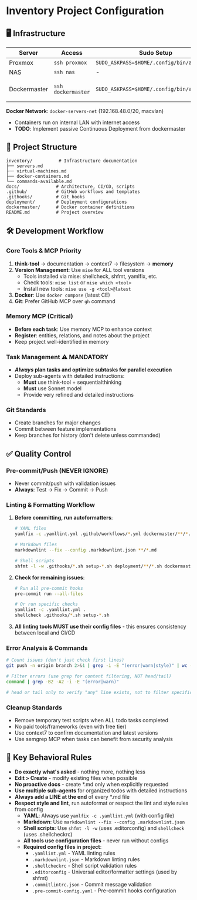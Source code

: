 # Inventory Project Configuration

## 🖥️ Infrastructure

| Server | Access | Sudo Setup | Notes |
|--------|--------|------------|-------|
| Proxmox | `ssh proxmox` | `SUDO_ASKPASS=$HOME/.config/bin/answer.sh` | Linux |
| NAS | `ssh nas` | - | Synology |
| Dockermaster | `ssh dockermaster` | `SUDO_ASKPASS=$HOME/.config/bin/answer` | Ubuntu, all containers |

**Docker Network**: `docker-servers-net` (192.168.48.0/20, macvlan)

- Containers run on internal LAN with internet access
- **TODO**: Implement passive Continuous Deployment from dockermaster

## 📁 Project Structure

```text
inventory/          # Infrastructure documentation
├── servers.md
├── virtual-machines.md  
├── docker-containers.md
└── commands-available.md
docs/              # Architecture, CI/CD, scripts
.github/           # GitHub workflows and templates
.githooks/         # Git hooks
deployment/        # Deployment configurations
dockermaster/      # Docker container definitions
README.md          # Project overview
```

## 🛠️ Development Workflow

### Core Tools & MCP Priority

1. **think-tool** → documentation → context7 → filesystem → **memory**
2. **Version Management**: Use `mise` for ALL tool versions
   - Tools installed via mise: shellcheck, shfmt, yamlfix, etc.
   - Check tools: `mise list` or `mise which <tool>`
   - Install new tools: `mise use -g <tool>@latest`
3. **Docker**: Use `docker compose` (latest CE)
4. **Git**: Prefer GitHub MCP over `gh` command

### Memory MCP (Critical)

- **Before each task**: Use memory MCP to enhance context
- **Register**: entities, relations, and notes about the project
- Keep project well-identified in memory

### Task Management ⚠️ MANDATORY

- **_Always_ plan tasks and optimize subtasks for parallel execution**
- Deploy sub-agents with detailed instructions:
  - **Must** use think-tool + sequentialthinking
  - **Must** use Sonnet model
  - Provide very refined and detailed instructions

### Git Standards

- Create branches for major changes
- Commit between feature implementations  
- Keep branches for history (don't delete unless commanded)

## ✅ Quality Control

### Pre-commit/Push (NEVER IGNORE)

- Never commit/push with validation issues
- **Always**: Test → Fix → Commit → Push

### Linting & Formatting Workflow

1. **Before committing, run autoformatters**:

   ```bash
   # YAML files
   yamlfix -c .yamllint.yml .github/workflows/*.yml dockermaster/**/*.yml

   # Markdown files  
   markdownlint --fix --config .markdownlint.json **/*.md

   # Shell scripts
   shfmt -l -w .githooks/*.sh setup-*.sh deployment/**/*.sh dockermaster/**/*.sh
   ```

2. **Check for remaining issues**:

   ```bash
   # Run all pre-commit hooks
   pre-commit run --all-files

   # Or run specific checks
   yamllint -c .yamllint.yml .
   shellcheck .githooks/*.sh setup-*.sh
   ```

3. **All linting tools MUST use their config files** - this ensures consistency between local and CI/CD

### Error Analysis & Commands

```bash
# Count issues (don't just check first lines)
git push -n origin branch 2>&1 | grep -i -E "(error|warn|style)" | wc -l

# Filter errors (use grep for content filtering, NOT head/tail)
command | grep -B2 -A2 -i -E "(error|warn)"

# head or tail only to verify "any" line exists, not to filter specific content, and never together
```

### Cleanup Standards

- Remove temporary test scripts when ALL todo tasks completed
- No paid tools/frameworks (even with free tier)
- Use context7 to confirm documentation and latest versions
- Use semgrep MCP when tasks can benefit from security analysis

## 📌 Key Behavioral Rules

- **Do exactly what's asked** - nothing more, nothing less
- **Edit > Create** - modify existing files when possible
- **No proactive docs** - create *.md only when explicitly requested
- **Use multiple sub-agents** for organized todos with detailed instructions
- **Always add a LINE at the end** of every *.md file
- **Respect style and lint**, run autoformat or respect the lint and style rules from config
  - **YAML**: Always use `yamlfix -c .yamllint.yml` (with config file)
  - **Markdown**: Use `markdownlint --fix --config .markdownlint.json`
  - **Shell scripts**: Use `shfmt -l -w` (uses .editorconfig) and `shellcheck` (uses .shellcheckrc)
  - **All tools use configuration files** - never run without configs
  - **Required config files in project**:
    - `.yamllint.yml` - YAML linting rules
    - `.markdownlint.json` - Markdown linting rules
    - `.shellcheckrc` - Shell script validation rules
    - `.editorconfig` - Universal editor/formatter settings (used by shfmt)
    - `.commitlintrc.json` - Commit message validation
    - `.pre-commit-config.yaml` - Pre-commit hooks configuration
